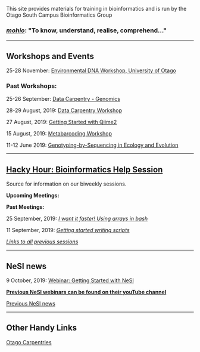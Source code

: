 
This site provides materials for training in bioinformatics and is run by the Otago South Campus Bioinformatics Group

### [*mohio*](https://maoridictionary.co.nz/search?idiom=&phrase=&proverb=&loan=&histLoanWords=&keywords=mohio): "To know, understand, realise, comprehend..."

***
## Workshops and Events

25-28 November: [Environmental DNA Workshop, University of Otago](https://otagoedna.github.io/eDNA_Workshop_Nov_2019/)


### Past Workshops:

25-26 September: [Data Carpentry - Genomics](https://otagocarpentries.github.io/2019-09-25-otago/)

28-29 August, 2019: [Data Carpentry Workshop](https://datacarpentry.org/socialsci-workshop/)

27 August, 2019: [Getting Started with Qiime2](https://otagoedna.github.io/getting_started_with_qiime2/)

15 August, 2019: [Metabarcoding Workshop](workshops/eDNA_Metabarcoding.html)  

11-12 June 2019: [Genotyping-by-Sequencing in Ecology and Evolution](https://otagomohio.github.io/2019-06-11_GBS_EE/)

***
## [Hacky Hour: Bioinformatics Help Session](https://otagomohio.github.io/hackyhour/)

Source for information on our biweekly sessions. 

**Upcoming Meetings:**  


**Past Meetings:**  

25 September, 2019: [*I want it faster! Using arrays in bash*](https://otagomohio.github.io/hackyhour/sessions/2019_09_11_parallel_loop_extension.html)

11 September, 2019: [*Getting started writing scripts*](https://otagomohio.github.io/hackyhour/sessions/2019_09_11.html)

[*Links to all previous sessions*](https://otagomohio.github.io/hackyhour/sessions/session_index.html)

***
## NeSI news

9 October, 2019: [Webinar: Getting Started with NeSI](https://www.nesi.org.nz/event/2019/10/webinar-getting-started-nesi)

[**Previous NeSI webinars can be found on their youTube channel**](https://www.youtube.com/channel/UCiEDJKtjWUVv-VSmD-jfWTA/videos)

[Previous NeSI news](nesi/past_announcements.md)


***
## Other Handy Links

[Otago Carpentries](https://otagocarpentries.github.io/)

